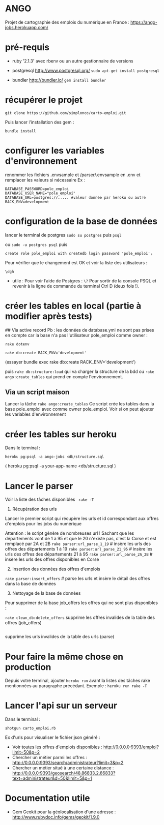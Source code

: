 # ANGO

Projet de cartographie des emplois du numérique en France :  https://ango-jobs.herokuapp.com/


# pré-requis

- ruby '2.1.3' avec rbenv ou un autre gestionnaire de versions
- postgresql http://www.postgresql.org/
`sudo apt-get install postgresql`

- bundler http://bundler.io/
`gem install bundler`


# récupérer le projet

`git clone https://github.com/simplonco/carto-emploi.git`

Puis lancer l'installation des gem :

`bundle install`


# configurer les variables d'environnement

renommer les fichiers .envsample et /parser/.envsample en .env et remplacer les valeurs si nécessaire
Ex :

```
DATABASE_PASSWORD=pole_emploi
DATABASE_USER_NAME="pole_emploi"
DATABASE_URL=postgres://..... #valeur donnée par heroku ou autre
RACK_ENV=development
```


# configuration de la base de données

lancer le terminal de postgres
`sudo su postgres`
puis
`psql`

ou `sudo -u postgres psql`
puis

`create role pole_emploi with createdb login password 'pole_emploi';`

Pour vérifier que le changement est OK et voir la liste des utilisateurs  :

`\dgh`

* utile :
Pour voir l’aide de Postgres :
`\?`
Pour sortir de la console PSQL et revenir à la ligne de commande du terminal Ctrl D (deux fois !).


# créer les tables en local (partie à modifier après tests)



## Via active record
Pb : les données de database.yml ne sont pas prises en compte car la base n'a pas l'utilisateur pole_emploi comme owner :

`rake dotenv`


`rake db:create RACK_ENV='development'`

(essayer bundle exec rake db:create RACK_ENV='development')

puis `rake db:structure:load` qui va charger la structure de la bdd
ou `rake ango:create_tables` qui prend en compte l'environnement.

## Via un script maison

Lancer la tâche `rake ango:create_tables`
Ce script crée les tables dans la base pole_emploi avec comme owner pole_emploi. Voir si on peut ajouter les variables d'environnement


# créer les tables sur heroku

Dans le terminal :

`heroku pg:psql -a ango-jobs <db/structure.sql`


( heroku pg:psql -a your-app-name <db/structure.sql )


# Lancer le parser

Voir la liste des tâches disponibles ` rake -T`

 1. Récupération des urls

Lancer le premier script qui récupère les urls et id correspondant aux offres d'emplois pour les jobs du numérique

Attention : le script génère de nombreuses url !
Sachant que les départements vont de 1 à 95 et que le 20 n'existe pas, c'est la Corse et est remplacé par 2A et 2B
`rake parser:url_parse_1_19`   # insère les urls des offres des départements 1 à 19
`rake parser:url_parse_21_95`  # insère les urls des offres des départements 21 à 95
`rake parser:url_parse_2A_2B`  # insère les urls des offres disponibles en Corse

 2. Insertion des données des offres d'emplois

`rake parser:insert_offers`    # parse les urls et insère le détail des offres dans la base de données

 3. Nettoyage de la base de données

Pour supprimer de la base job_offers les offres qui ne sont plus disponibles :


```rake clean_db:delete_offers```
supprime les offres invalides de la table des offres (job_offers)

```rake clean_db:delete_urls
```
  supprime les urls invalides de la table des urls (parse)


# Pour faire la même chose en production

Depuis votre terminal, ajouter `heroku run` avant la listes des tâches rake mentionnées au paragraphe précédant.
Exemple :  `heroku run rake -T`


# Lancer l'api sur un serveur

Dans le terminal :

`shotgun carto_emploi.rb`


Ex d'urls pour visualiser le fichier json généré :

- Voir toutes les offres d'emplois disponibles : http://0.0.0.0:9393/emploi?limit=50&p=2
- Chercher un métier parmi les offres : http://0.0.0.0:9393/search/administrateur?limit=3&p=2
- Chercher un métier situé à une certaine distance : http://0.0.0.0:9393/geosearch/48.86833,2.66833?text=administrateur&d=50&limit=5&p=1


# Documentation utile

- Gem Geokit pour la géolocalisation d'une adresse : http://www.rubydoc.info/gems/geokit/1.9.0

